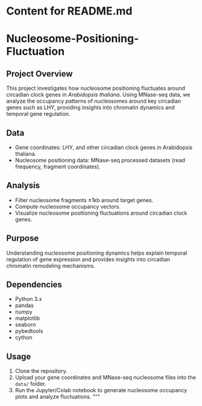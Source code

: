 # Content for README.md

# Nucleosome-Positioning-Fluctuation

## Project Overview
This project investigates how nucleosome positioning fluctuates around circadian clock genes in *Arabidopsis thaliana*. Using MNase-seq data, we analyze the occupancy patterns of nucleosomes around key circadian genes such as LHY, providing insights into chromatin dynamics and temporal gene regulation.

## Data
- Gene coordinates: LHY, and other circadian clock genes in Arabidopsis thaliana.
- Nucleosome positioning data: MNase-seq processed datasets (read frequency, fragment coordinates).

## Analysis
- Filter nucleosome fragments ±1kb around target genes.
- Compute nucleosome occupancy vectors.
- Visualize nucleosome positioning fluctuations around circadian clock genes.

## Purpose
Understanding nucleosome positioning dynamics helps explain temporal regulation of gene expression and provides insights into circadian chromatin remodeling mechanisms.

## Dependencies
- Python 3.x
- pandas
- numpy
- matplotlib
- seaborn
- pybedtools
- cython

## Usage
1. Clone the repository.
2. Upload your gene coordinates and MNase-seq nucleosome files into the `data/` folder.
3. Run the Jupyter/Colab notebook to generate nucleosome occupancy plots and analyze fluctuations.
"""
